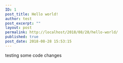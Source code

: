 ```yaml
---
ID: 1
post_title: Hello world!
author: test
post_excerpt: ""
layout: post
permalink: http://localhost/2018/08/28/hello-world/
published: true
post_date: 2018-08-28 15:53:15
---
```

testing some code changes

